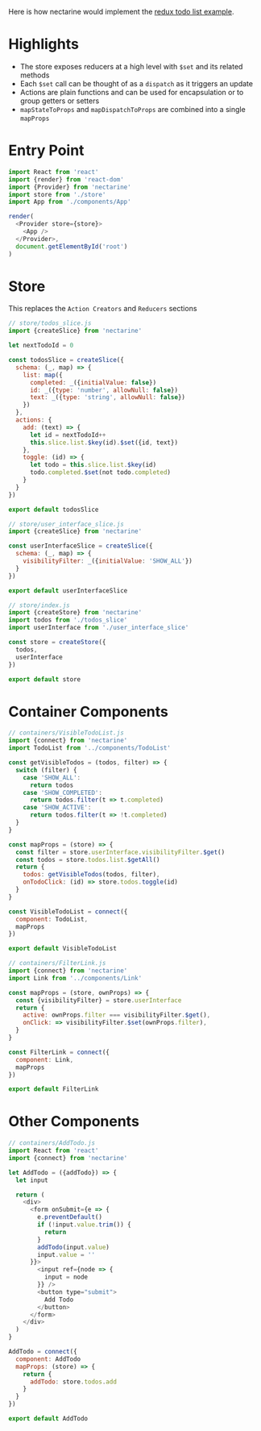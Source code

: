 Here is how nectarine would implement the
[redux todo list example](http://redux.js.org/docs/basics/ExampleTodoList.html).

# Highlights

* The store exposes reducers at a high level with `$set` and its related methods
* Each `$set` call can be thought of as a `dispatch` as it triggers an update
* Actions are plain functions and can be used for encapsulation or to group getters or setters
* `mapStateToProps` and `mapDispatchToProps` are combined into a single `mapProps`

# Entry Point

```js
import React from 'react'
import {render} from 'react-dom'
import {Provider} from 'nectarine'
import store from './store'
import App from './components/App'

render(
  <Provider store={store}>
    <App />
  </Provider>,
  document.getElementById('root')
)
```

# Store

This replaces the `Action Creators` and `Reducers` sections

```js
// store/todos_slice.js
import {createSlice} from 'nectarine'

let nextTodoId = 0

const todosSlice = createSlice({
  schema: (_, map) => {
    list: map({
      completed: _({initialValue: false})
      id: _({type: 'number', allowNull: false})
      text: _({type: 'string', allowNull: false})
    })
  },
  actions: {
    add: (text) => {
      let id = nextTodoId++
      this.slice.list.$key(id).$set({id, text})
    },
    toggle: (id) => {
      let todo = this.slice.list.$key(id)
      todo.completed.$set(not todo.completed)
    }
  }
})

export default todosSlice
```

```js
// store/user_interface_slice.js
import {createSlice} from 'nectarine'

const userInterfaceSlice = createSlice({
  schema: (_, map) => {
    visibilityFilter: _({initialValue: 'SHOW_ALL'})
  }
})

export default userInterfaceSlice
```

```js
// store/index.js
import {createStore} from 'nectarine'
import todos from './todos_slice'
import userInterface from './user_interface_slice'

const store = createStore({
  todos,
  userInterface
})

export default store
```

# Container Components

```js
// containers/VisibleTodoList.js
import {connect} from 'nectarine'
import TodoList from '../components/TodoList'

const getVisibleTodos = (todos, filter) => {
  switch (filter) {
    case 'SHOW_ALL':
      return todos
    case 'SHOW_COMPLETED':
      return todos.filter(t => t.completed)
    case 'SHOW_ACTIVE':
      return todos.filter(t => !t.completed)
  }
}

const mapProps = (store) => {
  const filter = store.userInterface.visibilityFilter.$get()
  const todos = store.todos.list.$getAll()
  return {
    todos: getVisibleTodos(todos, filter),
    onTodoClick: (id) => store.todos.toggle(id)
  }
}

const VisibleTodoList = connect({
  component: TodoList,
  mapProps
})

export default VisibleTodoList
```

```js
// containers/FilterLink.js
import {connect} from 'nectarine'
import Link from '../components/Link'

const mapProps = (store, ownProps) => {
  const {visibilityFilter} = store.userInterface
  return {
    active: ownProps.filter === visibilityFilter.$get(),
    onClick: => visibilityFilter.$set(ownProps.filter),
  }
}

const FilterLink = connect({
  component: Link,
  mapProps
})

export default FilterLink
```

# Other Components

```js
// containers/AddTodo.js
import React from 'react'
import {connect} from 'nectarine'

let AddTodo = ({addTodo}) => {
  let input

  return (
    <div>
      <form onSubmit={e => {
        e.preventDefault()
        if (!input.value.trim()) {
          return
        }
        addTodo(input.value)
        input.value = ''
      }}>
        <input ref={node => {
          input = node
        }} />
        <button type="submit">
          Add Todo
        </button>
      </form>
    </div>
  )
}

AddTodo = connect({
  component: AddTodo
  mapProps: (store) => {
    return {
      addTodo: store.todos.add
    }
  }
})

export default AddTodo
```
